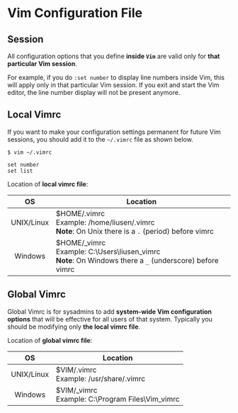 # Vim Configuration File

## Session

All configuration options that you define **inside `Vim`** are valid only for **that particular Vim session**.

For example, if you do `:set number` to display line numbers inside Vim, this will apply only in that particular Vim session. If you exit and start the Vim editor, the line number display will not be present anymore.

## Local Vimrc

If you want to make your configuration settings permanent for future Vim sessions, you should add it to the `~/.vimrc` file as shown below.

```
$ vim ~/.vimrc 
 
set number 
set list
```

Location of **local vimrc file**: 

| OS | Location |
|:--:|----------|
| UNIX/Linux | $HOME/.vimrc <br/> Example: /home/liusen/.vimrc <br/> **Note**: On Unix there is a `.` (period) before vimrc |
| Windows | $HOME/_vimrc <br/> Example: C:\Users\liusen\_vimrc <br/>**Note**: On Windows there a `_` (underscore) before vimrc |


## Global Vimrc

Global Vimrc is for sysadmins to add **system-wide Vim configuration options** that will be effective for all users of that system. Typically you should be modifying only **the local vimrc file**. 
 
Location of **global vimrc file**: 

| OS | Location |
|:--:|----------|
| UNIX/Linux | $VIM/.vimrc <br/> Example: /usr/share/.vimrc |
| Windows | $VIM/_vimrc <br/> Example: C:\Program Files\Vim\_vimrc |





